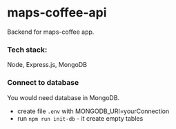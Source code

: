 # maps-coffee-api

Backend for maps-coffee app.

### Tech stack:
Node, Express.js, MongoDB

### Connect to database
You would need database in MongoDB.
- create file `.env` with MONGODB_URI=yourConnection
- run `npm run init-db` - it create empty tables
